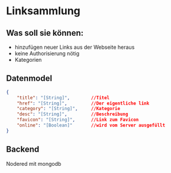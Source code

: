 # Linksammlung

## Was soll sie können:

- hinzufügen neuer Links aus der Webseite heraus
- keine Authorisierung nötig
- Kategorien

## Datenmodel

```json
{
    "title": "[String]",        //Titel
    "href": "[String]",         //Der eigentliche link 
    "category": "[String]",     //Kategorie
    "desc": "[String]",         //Beschreibung
    "favicon": "[String]",      //Link zum Favicon
    "online": "[Boolean]"       //wird vom Server ausgefüllt
}
```

## Backend

Nodered mit mongodb

